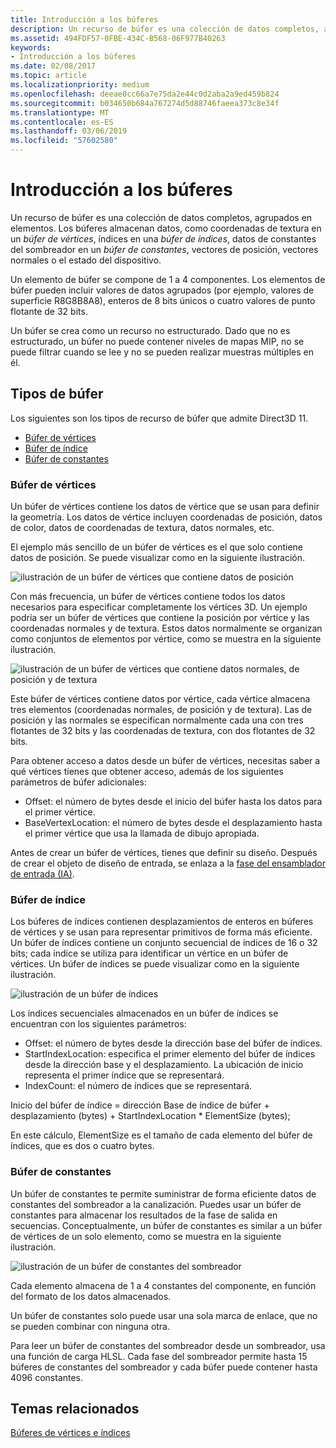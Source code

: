 ```yaml
---
title: Introducción a los búferes
description: Un recurso de búfer es una colección de datos completos, agrupados en elementos.
ms.assetid: 494FDF57-0FBE-434C-B568-06F977B40263
keywords:
- Introducción a los búferes
ms.date: 02/08/2017
ms.topic: article
ms.localizationpriority: medium
ms.openlocfilehash: deeae0cc66a7e75da2e44c0d2aba2a9ed459b824
ms.sourcegitcommit: b034650b684a767274d5d88746faeea373c8e34f
ms.translationtype: MT
ms.contentlocale: es-ES
ms.lasthandoff: 03/06/2019
ms.locfileid: "57602580"
---
```

# <a name="introduction-to-buffers"></a>Introducción a los búferes


Un recurso de búfer es una colección de datos completos, agrupados en elementos. Los búferes almacenan datos, como coordenadas de textura en un *búfer de vértices*, índices en una *búfer de índices*, datos de constantes del sombreador en un *búfer de constantes*, vectores de posición, vectores normales o el estado del dispositivo.

Un elemento de búfer se compone de 1 a 4 componentes. Los elementos de búfer pueden incluir valores de datos agrupados (por ejemplo, valores de superficie R8G8B8A8), enteros de 8 bits únicos o cuatro valores de punto flotante de 32 bits.

Un búfer se crea como un recurso no estructurado. Dado que no es estructurado, un búfer no puede contener niveles de mapas MIP, no se puede filtrar cuando se lee y no se pueden realizar muestras múltiples en él.

## <a name="span-idbuffertypesspanspan-idbuffertypesspanspan-idbuffertypesspanbuffer-types"></a><span id="Buffer_Types"></span><span id="buffer_types"></span><span id="BUFFER_TYPES"></span>Tipos de búfer


Los siguientes son los tipos de recurso de búfer que admite Direct3D 11.

-   [Búfer de vértices](#vertex-buffer)
-   [Búfer de índice](#index-buffer)
-   [Búfer de constantes](#shader-constant-buffer)

### <a name="span-idvertexbufferspanspan-idvertexbufferspanspan-idvertexbufferspanspan-idvertex-bufferspanvertex-buffer"></a><span id="Vertex_Buffer"></span><span id="vertex_buffer"></span><span id="VERTEX_BUFFER"></span><span id="vertex-buffer"></span>Búfer de vértices

Un búfer de vértices contiene los datos de vértice que se usan para definir la geometría. Los datos de vértice incluyen coordenadas de posición, datos de color, datos de coordenadas de textura, datos normales, etc.

El ejemplo más sencillo de un búfer de vértices es el que solo contiene datos de posición. Se puede visualizar como en la siguiente ilustración.

![ilustración de un búfer de vértices que contiene datos de posición](images/d3d10-resources-single-element-vb2.png)

Con más frecuencia, un búfer de vértices contiene todos los datos necesarios para especificar completamente los vértices 3D. Un ejemplo podría ser un búfer de vértices que contiene la posición por vértice y las coordenadas normales y de textura. Estos datos normalmente se organizan como conjuntos de elementos por vértice, como se muestra en la siguiente ilustración.

![ilustración de un búfer de vértices que contiene datos normales, de posición y de textura](images/d3d10-vertex-buffer-element.png)

Este búfer de vértices contiene datos por vértice, cada vértice almacena tres elementos (coordenadas normales, de posición y de textura). Las de posición y las normales se especifican normalmente cada una con tres flotantes de 32 bits y las coordenadas de textura, con dos flotantes de 32 bits.

Para obtener acceso a datos desde un búfer de vértices, necesitas saber a qué vértices tienes que obtener acceso, además de los siguientes parámetros de búfer adicionales:

-   Offset: el número de bytes desde el inicio del búfer hasta los datos para el primer vértice.
-   BaseVertexLocation: el número de bytes desde el desplazamiento hasta el primer vértice que usa la llamada de dibujo apropiada.

Antes de crear un búfer de vértices, tienes que definir su diseño. Después de crear el objeto de diseño de entrada, se enlaza a la [fase del ensamblador de entrada (IA)](input-assembler-stage--ia-.md).

### <a name="span-idindexbufferspanspan-idindexbufferspanspan-idindexbufferspanspan-idindex-bufferspanindex-buffer"></a><span id="Index_Buffer"></span><span id="index_buffer"></span><span id="INDEX_BUFFER"></span><span id="index-buffer"></span>Búfer de índice

Los búferes de índices contienen desplazamientos de enteros en búferes de vértices y se usan para representar primitivos de forma más eficiente. Un búfer de índices contiene un conjunto secuencial de índices de 16 o 32 bits; cada índice se utiliza para identificar un vértice en un búfer de vértices. Un búfer de índices se puede visualizar como en la siguiente ilustración.

![ilustración de un búfer de índices](images/d3d10-index-buffer.png)

Los índices secuenciales almacenados en un búfer de índices se encuentran con los siguientes parámetros:

-   Offset: el número de bytes desde la dirección base del búfer de índices.
-   StartIndexLocation: especifica el primer elemento del búfer de índices desde la dirección base y el desplazamiento. La ubicación de inicio representa el primer índice que se representará.
-   IndexCount: el número de índices que se representará.

Inicio del búfer de índice = dirección Base de índice de búfer + desplazamiento (bytes) + StartIndexLocation \* ElementSize (bytes);

En este cálculo, ElementSize es el tamaño de cada elemento del búfer de índices, que es dos o cuatro bytes.

### <a name="span-idshaderconstantbufferspanspan-idshaderconstantbufferspanspan-idshaderconstantbufferspanspan-idshader-constant-bufferspanconstant-buffer"></a><span id="Shader_Constant_Buffer"></span><span id="shader_constant_buffer"></span><span id="SHADER_CONSTANT_BUFFER"></span><span id="shader-constant-buffer"></span>Búfer de constantes

Un búfer de constantes te permite suministrar de forma eficiente datos de constantes del sombreador a la canalización. Puedes usar un búfer de constantes para almacenar los resultados de la fase de salida en secuencias. Conceptualmente, un búfer de constantes es similar a un búfer de vértices de un solo elemento, como se muestra en la siguiente ilustración.

![ilustración de un búfer de constantes del sombreador](images/d3d10-shader-resource-buffer.png)

Cada elemento almacena de 1 a 4 constantes del componente, en función del formato de los datos almacenados.

Un búfer de constantes solo puede usar una sola marca de enlace, que no se pueden combinar con ninguna otra.

Para leer un búfer de constantes del sombreador desde un sombreador, usa una función de carga HLSL. Cada fase del sombreador permite hasta 15 búferes de constantes del sombreador y cada búfer puede contener hasta 4096 constantes.

## <a name="span-idrelated-topicsspanrelated-topics"></a><span id="related-topics"></span>Temas relacionados


[Búferes de vértices e índices](vertex-and-index-buffers.md)

 

 




